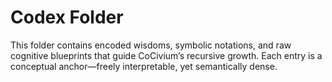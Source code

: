 <!-- status: stub; target: 150+ words -->
<!-- status: stub; target: 150+ words -->
# Codex Folder

This folder contains encoded wisdoms, symbolic notations, and raw cognitive blueprints that guide CoCivium’s recursive growth. Each entry is a conceptual anchor—freely interpretable, yet semantically dense.




